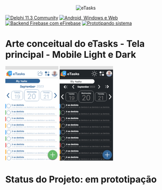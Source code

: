 <p align="center">
 <img alt="eTasks" src="https://github.com/rafael-figueiredo-alves/eTasks/blob/v2.0/assets/eTasks_logo_new.png">
</p> 

<p>
  <a href="#compatibility"><img src="https://img.shields.io/static/v1?label=Delphi&message=Vers%C3%A3o%2011.3%20Community&color=silver&style=for-the-badge&logo=delphi&logoColor=white" alt="Delphi 11.3 Community" /></a>
  <a href="#compatibility"><img src="https://img.shields.io/static/v1?label=platforms&message=Android%2C%20Windows%2C%20Web&color=silver&style=for-the-badge&logo=delphi&logoColor=white" alt="Android, Windows e Web" /></a>
  <a href="#compatibility"><img src="https://img.shields.io/static/v1?label=Backend&message=Firebase&color=silver&style=for-the-badge&logo=delphi&logoColor=white" alt="Backend Firebase com eFirebase" /></a>
 <a href="#compatibility"><img src="https://img.shields.io/static/v1?label=Project Stage&message=Prototyping&color=silver&style=for-the-badge&logo=setup&logoColor=white" alt="Prototipando sistema" /></a>
</p>

# Arte conceitual do eTasks - Tela principal - Mobile Light e Dark

<img src="https://github.com/rafael-figueiredo-alves/eTasks/blob/v2.0/assets/Screens/Conceitual_Mobile_Home_Light.png" width="33%" height="33%"> <img src="https://github.com/rafael-figueiredo-alves/eTasks/blob/v2.0/assets/Screens/Conceitual_Mobile_Home_Dark.png" width="33%" height="33%">

# Status do Projeto: em prototipação


